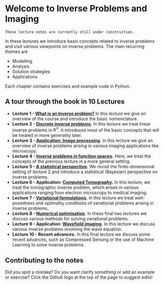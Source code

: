 # Welcome to Inverse Problems and Imaging

```{warning}
These lecture notes are currently still under construction.
```

In these lectures we introduce basic concepts related to inverse problems and visit various viewpoints on inverse problems. The main recurring themes are

* Modelling
* Analysis
* Solution strategies
* Applications

Each chapter contains exercises and example code in Python.

## A tour through the book in 10 Lectures

* **Lecture 1 - [What is an inverse problem?](./what_is)** In this lecture we give an overview of the course and introduce the basic nomenclature.
* **Lecture 2 - [Discrete inverse problems](./discrete_ip_regularization).** In this lecture we treat linear inverse problems in $\mathbb{R}^n$. It introduces most of the basic concepts that will be treated in more generality later.
* **Lecture 3 - [Application: Image processing](./image_processing).** In this lecture we give an overview of inverse problems arising in various imaging applications like microscopy.
* **Lecture 4 - [Inverse problems in function spaces](ip_function_spaces).** Here, we treat the concepts of the previous lecture in a more general setting.
* **Lecture 5 - [A statistical perspective](./statistical_perspective).** We revisit the finite-dimensional setting of lecture 2 and introduce a statistical (Bayesian) perspective on inverse problems.
* **Lecture 6 - Application: [Computed Tomography](tomography).** In this lecture, we treat the tomographic inverse problem, which arises in various applications ranging from electron microscopy to medical imaging.
* **Lecture 7 - [Variational formulations](variational_formulations).** In this lecture we treat well-posedness and optimality conditions of variational problems arising in inverse problems.
* **Lecture 8 - [Numerical optimisation](numerical_optimisation).** In these final two lectures we discuss various methods for solving variational problems.
* **Lecture 9 - Application: [Wavefield imaging](wavefield_imaging).** In this lecture we discuss various inverse problems involving the wave equation.
* **Lecture 10 - Recent advances.** In this final lecture we discuss some recent advances, such as Compressed Sensing or the use of Machine Learning to solve inverse problems.

## Contributing to the notes  

Did you spot a mistake? Do you want clarify something or add an example or exercise? Click the Github logo at the top of the page to suggest edits!
